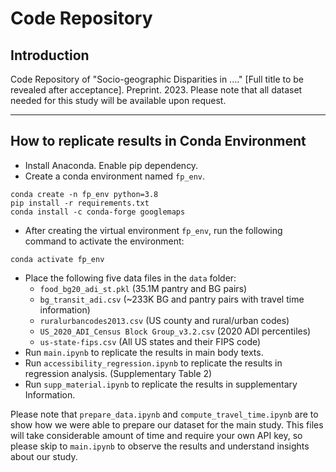 # Code Repository

## Introduction 

Code Repository of "Socio-geographic Disparities in ...." [Full title to be revealed after acceptance]. Preprint. 2023. Please note that all dataset needed for this study will be available upon request. 

----------
## How to replicate results in Conda Environment

- Install Anaconda. Enable pip dependency. 
- Create a conda environment named `fp_env`. 

```conda
conda create -n fp_env python=3.8
pip install -r requirements.txt
conda install -c conda-forge googlemaps
```
- After creating the virtual environment `fp_env`, run the following command to activate the environment: 
```conda
conda activate fp_env
```

- Place the following five data files in the `data` folder:
    - `food_bg20_adi_st.pkl` (35.1M pantry and BG pairs)
    - `bg_transit_adi.csv` (~233K BG and pantry pairs with travel time information)
    - `ruralurbancodes2013.csv` (US county and rural/urban codes)
    - `US_2020_ADI_Census Block Group_v3.2.csv` (2020 ADI percentiles)
    - `us-state-fips.csv` (All US states and their FIPS code)
- Run `main.ipynb` to replicate the results in main body texts. 
- Run `accessibility_regression.ipynb` to replicate the results in regression analysis. (Supplementary Table 2)
- Run `supp_material.ipynb` to replicate the results in supplementary Information. 


Please note that `prepare_data.ipynb` and `compute_travel_time.ipynb` are to show how we were able to prepare our dataset for the main study. This files will take considerable amount of time and require your own API key, so please skip to `main.ipynb` to observe the results and understand insights about our study. 
